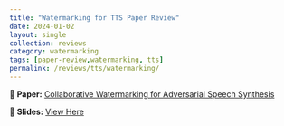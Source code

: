 ```yaml
---
title: "Watermarking for TTS Paper Review"
date: 2024-01-02
layout: single
collection: reviews
category: watermarking
tags: [paper-review,watermarking, tts]
permalink: /reviews/tts/watermarking/
---
```


📝 **Paper:** [Collaborative Watermarking for Adversarial Speech Synthesis](https://arxiv.org/abs/2309.15224)


<!-- 🔍 **Summary:** This paper introduces a **flow-based** model for TTS, improving **robustness** compared to Tacotron. --> 



📄 **Slides:** [View Here](https://docs.google.com/presentation/d/1d7W4d-sz8RWgHV_rk6kaVcQE-cObf7ns/edit?usp=sharing&ouid=116677507102760525154&rtpof=true&sd=true)






